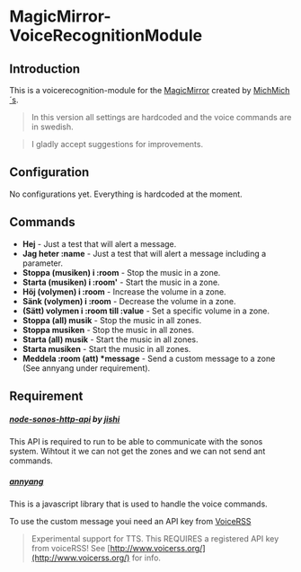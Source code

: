 # MagicMirror-VoiceRecognitionModule

## Introduction

This is a voicerecognition-module for the [MagicMirror](https://github.com/MichMich/MagicMirror) created by [MichMich´s](https://github.com/MichMich).

>In this version all settings are hardcoded and the voice commands are in swedish.

>I gladly accept suggestions for improvements.
 

## Configuration

No configurations yet.
Everything is hardcoded at the moment.

## Commands

* __Hej__									- Just a test that will alert a message.
* __Jag heter :name__						- Just a test that will alert a message including a parameter.
* __Stoppa (musiken) i :room__				- Stop the music in a zone.
* __Starta (musiken) i :room'__				- Start the music in a zone.
* __Höj (volymen) i :room__				- Increase the volume in a zone.
* __Sänk (volymen) i :room__				- Decrease the volume in a zone.
* __(Sätt) volymen i :room till :value__	- Set a specific volume in a zone.
* __Stoppa (all) musik__					- Stop the music in all zones.
* __Stoppa musiken__						- Stop the music in all zones.
* __Starta (all) musik__					- Start the music in all zones.
* __Starta musiken__						- Start the music in all zones.
* __Meddela :room (att)  \*message__			- Send a custom message to a zone (See annyang under requirement).
   

## Requirement

##### [node-sonos-http-api](https://github.com/jishi/node-sonos-http-api) by [jishi](https://github.com/jishi)

This API is required to run to be able to communicate with the sonos system.
Wihtout it we can not get the zones and we can not send ant commands.

##### [annyang](https://www.talater.com/annyang/)

This is a javascript library that is used to handle the voice commands.

To use the custom message youi need an API key from [VoiceRSS](http://www.voicerss.org/) 
>Experimental support for TTS. This REQUIRES a registered API key from voiceRSS! See [http://www.voicerss.org/](http://www.voicerss.org/) for info.
